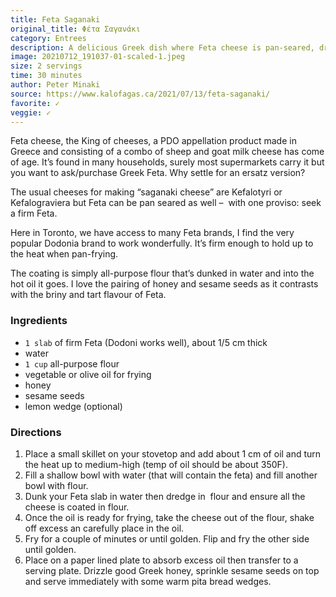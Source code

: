 ```yaml
---
title: Feta Saganaki
original_title: Φέτα Σαγανάκι
category: Entrees
description: A delicious Greek dish where Feta cheese is pan-seared, drizzled with honey, and sprinkled with sesame seeds. Serve with warm pita bread.
image: 20210712_191037-01-scaled-1.jpeg
size: 2 servings
time: 30 minutes
author: Peter Minaki
source: https://www.kalofagas.ca/2021/07/13/feta-saganaki/
favorite: ✓
veggie: ✓
---
```


Feta cheese, the King of cheeses, a PDO appellation product made in Greece and consisting of a combo of sheep and goat milk cheese has come of age. It’s found in many households, surely most supermarkets carry it but you want to ask/purchase Greek Feta. Why settle for an ersatz version?

The usual cheeses for making “saganaki cheese” are Kefalotyri or Kefalograviera but Feta can be pan seared as well –  with one proviso: seek a firm Feta.

Here in Toronto, we have access to many Feta brands, I find the very popular Dodonia brand to work wonderfully. It’s firm enough to hold up to the heat when pan\-frying.

The coating is simply all\-purpose flour that’s dunked in water and into the hot oil it goes. I love the pairing of honey and sesame seeds as it contrasts with the briny and tart flavour of Feta.

### Ingredients

* `1 slab` of firm Feta (Dodoni works well), about 1/5 cm thick
* water
* `1 cup` all-purpose flour
* vegetable or olive oil for frying
* honey
* sesame seeds
* lemon wedge (optional)

### Directions

1. Place a small skillet on your stovetop and add about 1 cm of oil and turn the heat up to medium-high (temp of oil should be about 350F).
2. Fill a shallow bowl with water (that will contain the feta) and fill another bowl with flour.
3. Dunk your Feta slab in water then dredge in  flour and ensure all the cheese is coated in flour.
4. Once the oil is ready for frying, take the cheese out of the flour, shake off excess an carefully place in the oil.
5. Fry for a couple of minutes or until golden. Flip and fry the other side until golden.
6. Place on a paper lined plate to absorb excess oil then transfer to a serving plate. Drizzle good Greek honey, sprinkle sesame seeds on top and serve immediately with some warm pita bread wedges.